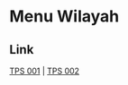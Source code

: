 # Menu Wilayah

## Link

[TPS 001](https://github.com/gigit-pemilu/pemilu-2024-17-bengkulu/tree/main/pilpres/hitung-suara/sub/17-bengkulu/sub/06-muko-muko/sub/09-selagan-raya/sub/2006-sungai-jerinjing/sub/001-tps)
 | 
[TPS 002](https://github.com/gigit-pemilu/pemilu-2024-17-bengkulu/tree/main/pilpres/hitung-suara/sub/17-bengkulu/sub/06-muko-muko/sub/09-selagan-raya/sub/2006-sungai-jerinjing/sub/002-tps)


